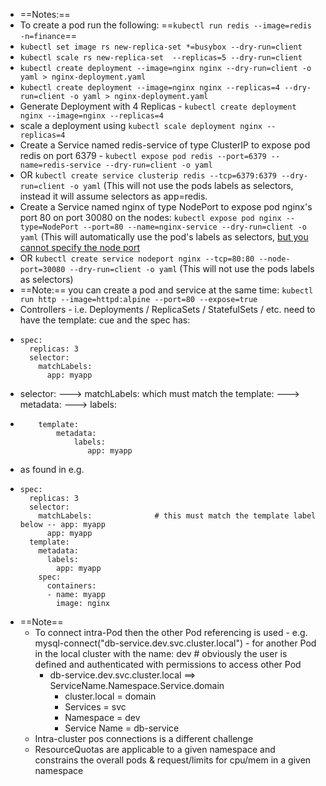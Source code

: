 - ==Notes:==
- To create a pod run the following: ==`kubectl run redis --image=redis -n=finance`==
- `kubectl set image rs new-replica-set *=busybox --dry-run=client`
- `kubectl scale rs new-replica-set  --replicas=5 --dry-run=client`
- `kubectl create deployment --image=nginx nginx --dry-run=client -o yaml > nginx-deployment.yaml`
- `kubectl create deployment --image=nginx nginx --replicas=4 --dry-run=client -o yaml > nginx-deployment.yaml `
- Generate Deployment with 4 Replicas - `kubectl create deployment nginx --image=nginx --replicas=4`
- scale a deployment using `kubectl scale deployment nginx --replicas=4`
- Create a Service named redis-service of type ClusterIP to expose pod redis on port 6379 - `kubectl expose pod redis --port=6379 --name=redis-service --dry-run=client -o yaml`
- OR `kubectl create service clusterip redis --tcp=6379:6379 --dry-run=client -o yaml` (This will not use the pods labels as selectors, instead it will assume selectors as app=redis.
- Create a Service named nginx of type NodePort to expose pod nginx's port 80 on port 30080 on the nodes: `kubectl expose pod nginx --type=NodePort --port=80 --name=nginx-service --dry-run=client -o yaml` (This will automatically use the pod's labels as selectors, [but you cannot specify the node port](https://github.com/kubernetes/kubernetes/issues/25478)
- OR `kubectl create service nodeport nginx --tcp=80:80 --node-port=30080 --dry-run=client -o yaml` (This will not use the pods labels as selectors)
- ==Note:== you can create a pod and service at the same time: `kubectl run http --image=httpd:alpine --port=80 --expose=true`
- Controllers - i.e. Deployments / ReplicaSets / StatefulSets / etc.  need to have the template: cue and the spec has:
- ```
  spec:
    replicas: 3
    selector: 
      matchLabels:
        app: myapp 
  ```
- selector: --->  matchLabels: which must match the template: ---> metadata: ---> labels:
- ```
      template:
          metadata:
              labels:
                 app: myapp
  ````
- as found in e.g.
- ```
  spec:
    replicas: 3
    selector: 
      matchLabels:				# this must match the template label below -- app: myapp
        app: myapp
    template:
      metadata:
        labels:
          app: myapp
      spec:
        containers:
        - name: myapp
          image: nginx
  ```
- ==Note==
	- To connect intra-Pod then the other Pod referencing is used - e.g. mysql-connect("db-service.dev.svc.cluster.local")   - for another Pod in the local cluster with the name: dev # obviously the user is defined and authenticated with permissions to access other Pod
		- db-service.dev.svc.cluster.local ==> ServiceName.Namespace.Service.domain
			- cluster.local   = domain
			- Services = svc
			- Namespace = dev
			- Service Name = db-service
	- Intra-cluster pos connections is a different challenge
	- ResourceQuotas are applicable to a given namespace and constrains the overall pods & request/limits for cpu/mem in a given namespace